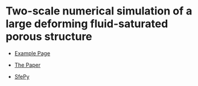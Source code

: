 Two-scale numerical simulation of a large deforming fluid-saturated porous structure
====================================================================================


* [Example Page](http://sfepy.org/sfepy_examples/example_largedef_porous/)

* [The Paper](https://arxiv.org/abs/2012.03730)

* [SfePy](https://sfepy.org)
